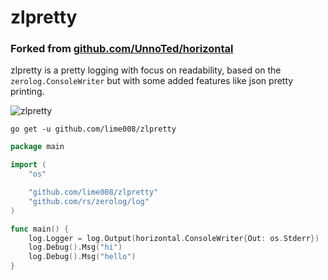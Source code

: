 # zlpretty

### Forked from [github.com/UnnoTed/horizontal](https://github.com/UnnoTed/horizontal)

zlpretty is a pretty logging with focus on readability, based on the `zerolog.ConsoleWriter` but with some added features like json pretty printing.

![zlpretty](./screenshot.png)

`go get -u github.com/lime008/zlpretty`

```go
package main

import (
	"os"

	"github.com/lime008/zlpretty"
	"github.com/rs/zerolog/log"
)

func main() {
	log.Logger = log.Output(horizontal.ConsoleWriter{Out: os.Stderr})
	log.Debug().Msg("hi")
	log.Debug().Msg("hello")
}

```

